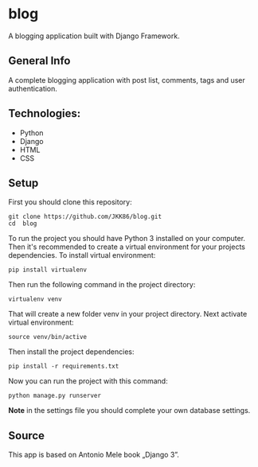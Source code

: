 # blog
A blogging application built with Django Framework.

## General Info
A complete blogging application with post list, comments, tags and user authentication.

## Technologies:
- Python
- Django
- HTML
- CSS

## Setup

First you should clone this repository:
```
git clone https://github.com/JKK86/blog.git
cd  blog
```

To run the project you should have Python 3 installed on your computer. Then it's recommended to create a virtual environment for your projects dependencies. To install virtual environment:
```
pip install virtualenv
```
Then run the following command in the project directory:
```
virtualenv venv
```
That will create a new folder venv in your project directory. Next activate virtual environment:
```
source venv/bin/active
```
Then install the project dependencies:
```
pip install -r requirements.txt
```
Now you can run the project with this command:
```
python manage.py runserver
```

**Note** in the settings file you should complete your own database settings.

## Source

This app is based on Antonio Mele book „Django 3”.

